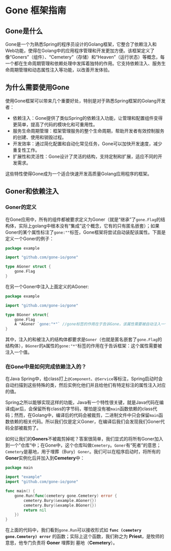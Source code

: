 # Gone 框架指南

## Gone是什么
Gone是一个为熟悉Spring的程序员设计的Golang框架，它整合了依赖注入和Web功能，使得在Golang中的应用程序管理和开发更加方便。该框架定义了像“Goners”（组件）、“Cemetery”（存储）和“Heaven”（运行状态）等概念，每一个都在生命周期管理和依赖处理中发挥着独特的作用。它支持依赖注入、服务生命周期管理和动态属性注入等功能，以改善开发体验。

## 为什么需要使用Gone
使用Gone框架可以带来几个重要好处，特别是对于熟悉Spring框架的Golang开发者：

- 依赖注入：Gone提供了类似Spring的依赖注入功能，让管理和配置组件变得更简单，提高了代码的模块化和可重用性。
- 服务生命周期管理：框架管理服务的整个生命周期，帮助开发者有效控制服务的创建、使用和销毁过程。
- 开发效率：通过简化配置和自动化常见任务，Gone可以加快开发速度，减少重复性工作。
- 扩展性和灵活性：Gone设计了灵活的结构，支持定制和扩展，适应不同的开发需求。

这些特性使得Gone成为一个适合快速开发高质量Golang应用程序的框架。

## Goner和依赖注入
### Goner的定义
在Gone应用中，所有的组件都被要求定义为Goner（就是“继承”了`gone.Flag`的结构体，实际上golang中根本没有“集成”这个概念，它有的只有匿名嵌套）；如果Goner的某个属性标注了`gone:""`标签，Gone框架将尝试自动装配该属性。下面是定义一个Goner的例子：
```go
package example

import "github.com/gone-io/gone"

type AGoner struct {
	gone.Flag
}
```
在另一个Goner中注入上面定义的AGoner:
```go
package example

import "github.com/gone-io/gone"

type BGoner struct{
    gone.Flag
    A *AGoner `gone:"*"` //gone标签的作用在于告诉Gone，该属性需要被自动注入一个值
}
```
其中，注入的和被注入的结构体都要求是`Goner`（也就是匿名嵌套了`gone.Flag`的结构体），`BGoner`的`A`属性的`gone:"*"`标签的作用在于告诉框架：这个属性需要被注入一个值。

### 在Gone中是如何完成依赖注入的？
在Java Spring中，给class打上`@Component`、`@Service`等标注，Spring启动时会自动扫描到这些特殊的类，然后实例化他们并且给他们有特定标注的属性注入对应的值。

Spring之所以能够实现这样的功能，Java有一个特性很关键，就是Java代码在编译成jar后，会保留所有class的字节码，哪怕是没有被`main`函数依赖的class代码；然而，在Golang中，编译后的代码会被裁剪，二进制文件中只会保留`main`函数依赖的相关代码。所以我们仅是定义Goner，在编译后我们会发现我们Goner代码全部被裁剪了。

如何让我们的**Goners**不被裁剪掉呢？答案很简单，我们显式的将所有Goner加入到一个”仓库“中；在Gone中，这个仓库叫做`Cemetery`。`Goner`有“死者”的意思；`Cemetery`是墓地，用于埋葬（Bury）`Goner`。我们可以在程序启动时，将所有的**Goner**实例化后并加入到**Cemetery**中：
```go
package main

import "example"
import "github.com/gone-io/gone"

func main() {
	gone.Run(func(cemetery gone.Cemetery) error {
        cemetery.Bury(&example.AGoner{})
		cemetery.Bury(&example.BGoner{})
        return nil
	})
}
```

在上面的代码中，我们看到`gone.Run`可以接收形式如 **`func (cemetery gone.Cemetery) error`** 的函数；实际上这个函数，我们称之为 **Priest**，是牧师的意思，他专门负责将 **Goner** 埋葬到 墓地（**Cemetery**）。

